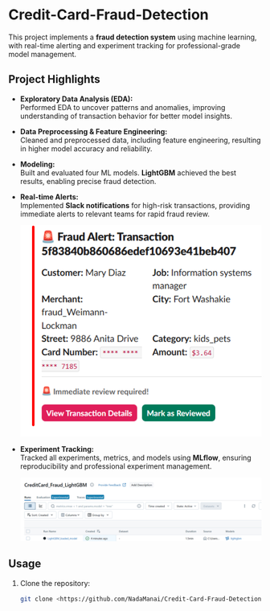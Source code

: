 # Credit-Card-Fraud-Detection

This project implements a **fraud detection system** using machine learning, with real-time alerting and experiment tracking for professional-grade model management.

## Project Highlights

- **Exploratory Data Analysis (EDA):**  
  Performed EDA to uncover patterns and anomalies, improving understanding of transaction behavior for better model insights.

- **Data Preprocessing & Feature Engineering:**  
  Cleaned and preprocessed data, including feature engineering, resulting in higher model accuracy and reliability.

- **Modeling:**  
  Built and evaluated four ML models. **LightGBM** achieved the best results, enabling precise fraud detection.

- **Real-time Alerts:**  
  Implemented **Slack notifications** for high-risk transactions, providing immediate alerts to relevant teams for rapid fraud review.  

  ![Slack Notification Screenshot](images/slack_notif.png)

- **Experiment Tracking:**  
  Tracked all experiments, metrics, and models using **MLflow**, ensuring reproducibility and professional experiment management.  

  ![MLflow Interface Screenshot](images/mlflow.png)

## Usage

1. Clone the repository:  
   ```bash
   git clone <https://github.com/NadaManai/Credit-Card-Fraud-Detection.git>

